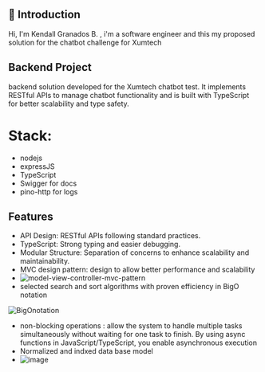 ## 🌟 Introduction
Hi, I'm Kendall Granados B. , i'm a software engineer and this my proposed solution for the chatbot challenge for Xumtech 

## Backend Project
 backend solution developed for the Xumtech chatbot test. It implements RESTful APIs to manage chatbot functionality and is built with TypeScript for better scalability and type safety.

 # Stack:
 * nodejs
 * expressJS
 * TypeScript
 * Swigger for docs
 * pino-http for logs
   
 ## Features
* API Design: RESTful APIs following standard practices.
* TypeScript: Strong typing and easier debugging.
* Modular Structure: Separation of concerns to enhance scalability and maintainability.
* MVC design pattern: design to allow better performance and scalability
* ![model-view-controller-mvc-pattern](https://github.com/user-attachments/assets/40727c6b-f002-4b17-9946-bf7bb77c797b)
* selected search and sort algorithms with proven efficiency in BigO notation

![BigOnotation](https://github.com/user-attachments/assets/35a92abb-1885-459d-976f-a79d402c45f1)

* non-blocking operations : allow the system to handle multiple tasks simultaneously without waiting for one task to finish. By using async functions in JavaScript/TypeScript, you enable asynchronous execution
* Normalized and indxed data base model
* ![image](https://github.com/user-attachments/assets/eb976403-0c72-44fb-bd7c-3dd02772b900)



